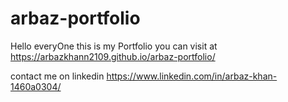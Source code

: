 # arbaz-portfolio
Hello everyOne this is my Portfolio you can visit at https://arbazkhann2109.github.io/arbaz-portfolio/


contact me on linkedin https://www.linkedin.com/in/arbaz-khan-1460a0304/

